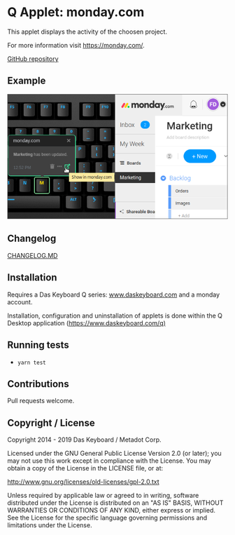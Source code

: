 # Q Applet: monday.com

This applet displays the activity of the choosen project.

For more information visit <https://monday.com/>.

[GitHub repository](https://github.com/daskeyboard/daskeyboard-applet--monday.com)

## Example

![monday on a Das Keyboard Q](assets/image.png "monday applet")

## Changelog

[CHANGELOG.MD](CHANGELOG.md)

## Installation

Requires a Das Keyboard Q series: www.daskeyboard.com and a monday account.

Installation, configuration and uninstallation of applets is done within
the Q Desktop application (<https://www.daskeyboard.com/q)>

## Running tests

- `yarn test`

## Contributions

Pull requests welcome.

## Copyright / License

Copyright 2014 - 2019 Das Keyboard / Metadot Corp.

Licensed under the GNU General Public License Version 2.0 (or later);
you may not use this work except in compliance with the License.
You may obtain a copy of the License in the LICENSE file, or at:

   <http://www.gnu.org/licenses/old-licenses/gpl-2.0.txt>

Unless required by applicable law or agreed to in writing, software
distributed under the License is distributed on an "AS IS" BASIS,
WITHOUT WARRANTIES OR CONDITIONS OF ANY KIND, either express or implied.
See the License for the specific language governing permissions and
limitations under the License.

